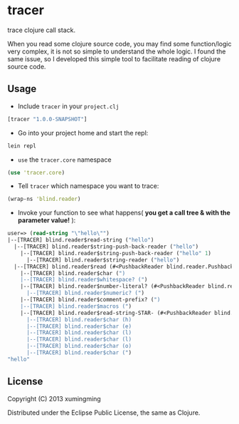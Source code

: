 # tracer

trace clojure call stack.

When you read some clojure source code, you may find some function/logic very complex, it is not so simple to understand the whole logic. I found the same issue, so I developed this simple tool to facilitate reading of clojure source code.
## Usage

* Include `tracer` in your `project.clj`

```clojure
[tracer "1.0.0-SNAPSHOT"]
```

* Go into your project home and start the repl:

```bash
lein repl
```

* `use` the `tracer.core` namespace

```clojure
(use 'tracer.core)
```

* Tell `tracer` which namespace you want to trace:

```clojure
(wrap-ns 'blind.reader)
```

* Invoke your function to see what happens( **you get a call tree & with the parameter value!** ):

```clojure
user=> (read-string "\"hello\"")
|--[TRACER] blind.reader$read-string ("hello")
  |--[TRACER] blind.reader$string-push-back-reader ("hello")
    |--[TRACER] blind.reader$string-push-back-reader ("hello" 1)
      |--[TRACER] blind.reader$string-reader ("hello")
  |--[TRACER] blind.reader$read (#<PushbackReader blind.reader.PushbackReader@4a0ce796> true nil false)
    |--[TRACER] blind.reader$char (")
    |--[TRACER] blind.reader$whitespace? (")
    |--[TRACER] blind.reader$number-literal? (#<PushbackReader blind.reader.PushbackReader@4a0ce796> ")
      |--[TRACER] blind.reader$numeric? (")
    |--[TRACER] blind.reader$comment-prefix? (")
    |--[TRACER] blind.reader$macros (")
    |--[TRACER] blind.reader$read-string-STAR- (#<PushbackReader blind.reader.PushbackReader@4a0ce796> ")
      |--[TRACER] blind.reader$char (h)
      |--[TRACER] blind.reader$char (e)
      |--[TRACER] blind.reader$char (l)
      |--[TRACER] blind.reader$char (l)
      |--[TRACER] blind.reader$char (o)
      |--[TRACER] blind.reader$char (")
"hello"
```

## License

Copyright (C) 2013 xumingming

Distributed under the Eclipse Public License, the same as Clojure.
